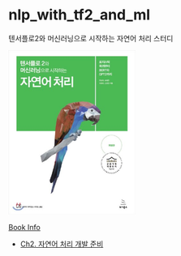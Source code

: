 # nlp_with_tf2_and_ml
텐서플로2와 머신러닝으로 시작하는 자연어 처리 스터디

<img src="https://github.com/nyongja/nlp_with_tf2_and_ml/blob/main/book_info.jpg" align="cente" width="250"/>

[Book Info](https://book.naver.com/bookdb/book_detail.nhn?bid=16710393)


- [Ch2. 자연어 처리 개발 준비](https://github.com/nyongja/nlp_with_tf2_and_ml/tree/main/Chap2)
